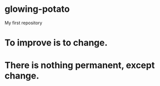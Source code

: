 # glowing-potato
My first repository 
# To improve is to change.
# There is nothing permanent, except change.

